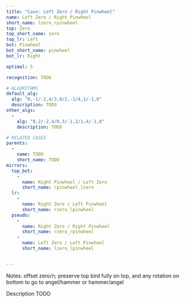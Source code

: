 ```yaml
---
title: "Case: Left Zero / Right Pinwheel"
name: Left Zero / Right Pinwheel
short_name: lzero_rpinwheel
top: Zero
top_short_name: zero
top_lr: Left
bot: Pinwheel
bot_short_name: pinwheel
bot_lr: Right

optimal: 5

recognition: TODO

# ALGORITHMS
default_alg:
  alg: "0,-1/-2,4/3,0/2,-1/4,1/-1,0"
  description: TODO
other_algs:
  -
    alg: "0,2/-2,4/0,3/-1,2/1,4/-1,0"
    description: TODO

# RELATED CASES
parents:
  -
    name: TODO
    short_name: TODO
mirrors:
  top_bot:
    -
      name: Right Pinwheel / Left Zero
      short_name: rpinwheel_lzero
  lr:
    -
      name: Right Zero / Left Pinwheel
      short_name: rzero_lpinwheel
  pseudo:
    -
      name: Right Zero / Right Pinwheel
      short_name: rzero_rpinwheel
    -
      name: Left Zero / Left Pinwheel
      short_name: lzero_lpinwheel


---
```


Notes: offset zero/n; preserve top bird fully on top, and any rotation on bottom to go to angel/hammer or hammer/angel

Description TODO

